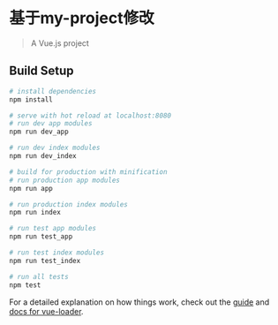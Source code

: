 # 基于my-project修改

> A Vue.js project

## Build Setup

``` bash
# install dependencies
npm install

# serve with hot reload at localhost:8080
# run dev app modules
npm run dev_app

# run dev index modules
npm run dev_index

# build for production with minification
# run production app modules
npm run app

# run production index modules
npm run index

# run test app modules
npm run test_app

# run test index modules
npm run test_index

# run all tests
npm test
```


For a detailed explanation on how things work, check out the [guide](http://vuejs-templates.github.io/webpack/) and [docs for vue-loader](http://vuejs.github.io/vue-loader).
